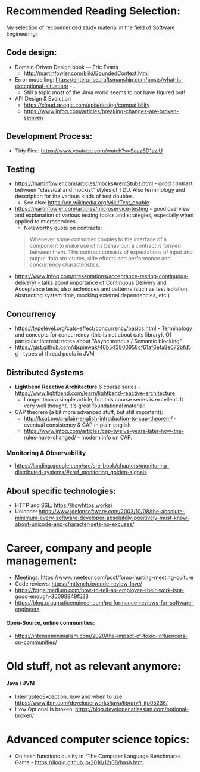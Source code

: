 
# Recommended Reading Selection:
My selection of recommended study material in the field of Software Engineering:

## Code design:
 * Domain-Driven Design book — Eric Evans
   * http://martinfowler.com/bliki/BoundedContext.html
 * Error modelling: https://enterprisecraftsmanship.com/posts/what-is-exceptional-situation/ - .
   * Still a topic most of the Java world seems to not have figured out!
 * API Design & Evolution
   * https://cloud.google.com/apis/design/compatibility
   * https://www.infoq.com/articles/breaking-changes-are-broken-semver/

## Development Process:
 * Tidy First: https://www.youtube.com/watch?v=Saaz6D1azlU

## Testing
 * https://martinfowler.com/articles/mocksArentStubs.html - good contrast between "classical and mockist" styles of TDD. Also terminology and description for the various kinds of test doubles. 
   * See also: https://en.wikipedia.org/wiki/Test_double
 * https://martinfowler.com/articles/microservice-testing - good overview and explanation of various testing topics and strategies, especially when applied to microservices.
   * Noteworthy quote on contracts: 
   > Whenever some consumer couples to the interface of a component to make use of its behaviour, a contract is formed between them. This contract consists of expectations of input and output data structures, side effects and performance and concurrency characteristics. 
 * https://www.infoq.com/presentations/acceptance-testing-continuous-delivery/ - talks about importance of Continuous Delivery and Acceptance tests, also techniques and patterns (such as test isolation, abstracting system time, mocking external dependencies, etc.)  

## Concurrency
 * https://typelevel.org/cats-effect/concurrency/basics.html - Terminology and concepts for concurrency (this is not about cats library). Of particular interest: notes about "Asynchronous / Semantic blocking"
 * https://gist.github.com/djspiewak/46b543800958cf61af6efa8e072bfd5c - types of thread pools in JVM   

## Distributed Systems
 * **Lightbend Reactive Architecture** 6 course series - https://www.lightbend.com/learn/lightbend-reactive-architecture
   * Longer than a simple article, but this course series is excellent. It very well thought, it's great foundational material!
 * CAP theorem (a bit more advanced stuff, but still important):
   * http://ksat.me/a-plain-english-introduction-to-cap-theorem/ - eventual consistency & CAP in plain english
   * https://www.infoq.com/articles/cap-twelve-years-later-how-the-rules-have-changed/ - modern info on CAP.

### Monitoring & Observability
 * https://landing.google.com/sre/sre-book/chapters/monitoring-distributed-systems/#xref_monitoring_golden-signals


## About specific technologies: 
 * HTTP and SSL: https://howhttps.works/
 * Unicode: https://www.joelonsoftware.com/2003/10/08/the-absolute-minimum-every-software-developer-absolutely-positively-must-know-about-unicode-and-character-sets-no-excuses/


# Career, company and people management:
* Meetings: https://www.meeteor.com/post/fomo-hurting-meeting-culture
* Code reviews: https://mtlynch.io/code-review-love/
* https://forge.medium.com/how-to-tell-an-employee-their-work-isnt-good-enough-30098949f528
* https://blog.pragmaticengineer.com/performance-reviews-for-software-engineers

#### Open-Source, online communities:
 * https://intenseminimalism.com/2020/the-impact-of-toxic-influencers-on-communities/

# Old stuff, not as relevant anymore:

#### Java / JVM
 * InterruptedException, how and when to use: https://www.ibm.com/developerworks/java/library/j-jtp05236/
 * How Optional is broken: https://blog.developer.atlassian.com/optional-broken/

# Advanced computer science topics:
 * On hash functions quality in “The Computer Language Benchmarks Game - https://llogiq.github.io/2016/12/08/hash.html 
 
